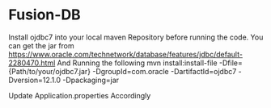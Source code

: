 # Fusion-DB
Install ojdbc7 into your local maven Repository before running the code. You can get the jar from https://www.oracle.com/technetwork/database/features/jdbc/default-2280470.html
And Running the following
mvn install:install-file -Dfile={Path/to/your/ojdbc7.jar} -DgroupId=com.oracle -DartifactId=ojdbc7 -Dversion=12.1.0 -Dpackaging=jar




Update Application.properties Accordingly
